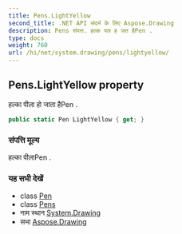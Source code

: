 ```yaml
---
title: Pens.LightYellow
second_title: .NET API संदर्भ के लिए Aspose.Drawing
description: Pens संपत्त. हल्क पल ह जत हैPen .
type: docs
weight: 760
url: /hi/net/system.drawing/pens/lightyellow/
---
```

## Pens.LightYellow property

हल्का पीला हो जाता हैPen .

```csharp
public static Pen LightYellow { get; }
```

### संपत्ति मूल्य

हल्का पीलाPen .

### यह सभी देखें

* class [Pen](../../pen/)
* class [Pens](../)
* नाम स्थान [System.Drawing](../../pens/)
* सभा [Aspose.Drawing](../../../)


